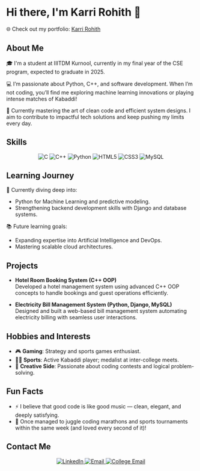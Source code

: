 # Hi there, I'm Karri Rohith 👋  
🌐 Check out my portfolio: [Karri Rohith](https://www.linkedin.com/in/rohith-karri-20b7462bb/)

## About Me
🎓 I'm a student at IIITDM Kurnool, currently in my final year of the CSE program, expected to graduate in 2025.

💻 I’m passionate about Python, C++, and software development. When I’m not coding, you’ll find me exploring machine learning innovations or playing intense matches of Kabaddi!

🌱 Currently mastering the art of clean code and efficient system designs. I aim to contribute to impactful tech solutions and keep pushing my limits every day.

## Skills

<p align="center">
  <img src="https://img.shields.io/badge/C-00599C?style=for-the-badge&logo=c&logoColor=white" alt="C"/>
  <img src="https://img.shields.io/badge/C++-00599C?style=for-the-badge&logo=c%2B%2B&logoColor=white" alt="C++"/>
  <img src="https://img.shields.io/badge/Python-3776AB?style=for-the-badge&logo=python&logoColor=white" alt="Python"/>
  <img src="https://img.shields.io/badge/HTML5-E34F26?style=for-the-badge&logo=html5&logoColor=white" alt="HTML5"/>
  <img src="https://img.shields.io/badge/CSS3-1572B6?style=for-the-badge&logo=css3&logoColor=white" alt="CSS3"/>
  <img src="https://img.shields.io/badge/MySQL-4479A1?style=for-the-badge&logo=mysql&logoColor=white" alt="MySQL"/>
</p>

## Learning Journey

🚀 Currently diving deep into:
- Python for Machine Learning and predictive modeling.
- Strengthening backend development skills with Django and database systems.

📚 Future learning goals:
- Expanding expertise into Artificial Intelligence and DevOps.
- Mastering scalable cloud architectures.

## Projects

- **Hotel Room Booking System (C++ OOP)**  
  Developed a hotel management system using advanced C++ OOP concepts to handle bookings and guest operations efficiently.

- **Electricity Bill Management System (Python, Django, MySQL)**  
  Designed and built a web-based bill management system automating electricity billing with seamless user interactions.

## Hobbies and Interests

- 🎮 **Gaming**: Strategy and sports games enthusiast.
- 🏋️‍♂️ **Sports**: Active Kabaddi player; medalist at inter-college meets.
- 🎨 **Creative Side**: Passionate about coding contests and logical problem-solving.

## Fun Facts

- ⚡ I believe that good code is like good music — clean, elegant, and deeply satisfying.
- 🥇 Once managed to juggle coding marathons and sports tournaments within the same week (and loved every second of it)!

## Contact Me

<p align="center">
  <a href="https://www.linkedin.com/in/rohith-karri-20b7462bb/">
    <img src="https://img.shields.io/badge/LinkedIn-0077B5?style=for-the-badge&logo=linkedin&logoColor=white" alt="LinkedIn"/>
  </a>
  <a href="mailto:rohithkarri18@gmail.com">
    <img src="https://img.shields.io/badge/Email-D14836?style=for-the-badge&logo=gmail&logoColor=white" alt="Email"/>
  </a>
  <a href="mailto:121cs0045@iiitk.ac.in">
    <img src="https://img.shields.io/badge/College_Email-0056D2?style=for-the-badge&logo=gmail&logoColor=white" alt="College Email"/>
  </a>
</p>
